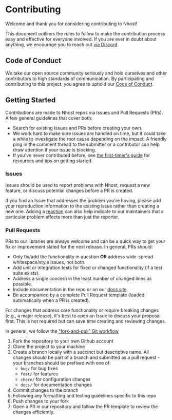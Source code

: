 # Contributing

Welcome and thank you for considering contributing to Nhost!

This document outlines the rules to follow to make the contribution process easy and effective for
everyone involved. If you are ever in doubt about anything, we encourage you to reach out
[via Discord](https://discord.com/invite/9V7Qb2U).

## Code of Conduct

We take our open source community seriously and hold ourselves and other contributors to high
standards of communication. By participating and contributing to this project, you agree to uphold
our [Code of Conduct](https://github.com/nhost/nhost/blob/main/CODE_OF_CONDUCT.md).

## Getting Started

Contributions are made to Nhost repos via Issues and Pull Requests (PRs). A few general guidelines
that cover both:

- Search for existing Issues and PRs before creating your own.
- We work hard to make sure issues are handled on time, but it could take a while to investigate the
  root cause depending on the impact. A friendly ping in the comment thread to the submitter or a
  contributor can help draw attention if your issue is blocking.
- If you've never contributed before, see
  [the first-timer's guide](https://github.com/firstcontributions/first-contributions) for resources
  and tips on getting started.

### Issues

Issues should be used to report problems with Nhost, request a new feature, or discuss potential
changes before a PR is created.

If you find an Issue that addresses the problem you're having, please add your reproduction
information to the existing issue rather than creating a new one. Adding a
[reaction](https://github.blog/2016-03-10-add-reactions-to-pull-requests-issues-and-comments/) can
also help indicate to our maintainers that a particular problem affects more than just the reporter.

### Pull Requests

PRs to our libraries are always welcome and can be a quick way to get your fix or improvement slated
for the next release. In general, PRs should:

- Only fix/add the functionality in question **OR** address wide-spread whitespace/style issues, not
  both.
- Add unit or integration tests for fixed or changed functionality (if a test suite exists).
- Address a single concern in the least number of changed lines as possible.
- Include documentation in the repo or on our [docs site](https://docs.nhost.io/get-started).
- Be accompanied by a complete Pull Request template (loaded automatically when a PR is created).

For changes that address core functionality or require breaking changes (e.g., a major release),
it's best to open an Issue to discuss your proposal first. This is not required but can save time
creating and reviewing changes.

In general, we follow the ["fork-and-pull" Git workflow](https://github.com/susam/gitpr)

1. Fork the repository to your own Github account
2. Clone the project to your machine
3. Create a branch locally with a succinct but descriptive name. All changes should be part of a
   branch and submitted as a pull request - your branches should be prefixed with one of:
   - `bug/` for bug fixes
   - `feat/` for features
   - `chore/` for configuration changes
   - `docs/` for documentation changes
4. Commit changes to the branch
5. Following any formatting and testing guidelines specific to this repo
6. Push changes to your fork
7. Open a PR in our repository and follow the PR template to review the changes efficiently.
